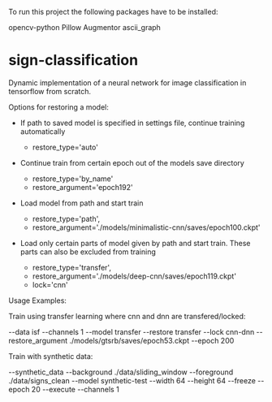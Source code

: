 To run this project the following packages have to be installed:

opencv-python
Pillow
Augmentor
ascii_graph

# sign-classification
Dynamic implementation of a neural network for image classification in tensorflow from scratch.

Options for restoring a model:
- If path to saved model is specified in settings file, continue training automatically
    - restore_type='auto'

- Continue train from certain epoch out of the models save directory
    - restore_type='by_name'
    - restore_argument='epoch192'

- Load model from path and start train
    - restore_type='path', 
    - restore_argument='./models/minimalistic-cnn/saves/epoch100.ckpt'

- Load only certain parts of model given by path and start train. These parts can also be excluded from training
    - restore_type='transfer',
    - restore_argument='./models/deep-cnn/saves/epoch119.ckpt'
    - lock='cnn'
    

Usage Examples:

Train using transfer learning where cnn and dnn are transfered/locked:

--data isf --channels 1 --model transfer --restore transfer --lock cnn-dnn --restore_argument ./models/gtsrb/saves/epoch53.ckpt --epoch 200

Train with synthetic data:

--synthetic_data --background ./data/sliding_window --foreground ./data/signs_clean --model synthetic-test --width 64 --height 64 --freeze --epoch 20 --execute --channels 1
